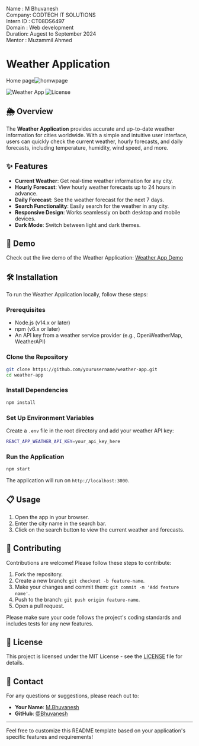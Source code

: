Name      :  M Bhuvanesh
<BR>
Company: CODTECH IT SOLUTIONS
<BR>
Intern ID : CT08DS6497
<BR>
Domain  : Web development
<BR>
Duration: Augest to September 2024
<BR>
Mentor : Muzammil Ahmed


# Weather Application
Home page![homwpage]( https://github.com/bhuvaneshmani56/CODTECH-TASK-02/blob/main/Screenshot%20(13).png)



![Weather App](https://img.shields.io/badge/WeatherApp-v1.0-blue.svg) ![License](https://img.shields.io/badge/license-MIT-green.svg)

## 🌦️ Overview

The **Weather Application** provides accurate and up-to-date weather information for cities worldwide. With a simple and intuitive user interface, users can quickly check the current weather, hourly forecasts, and daily forecasts, including temperature, humidity, wind speed, and more.

## ✨ Features

- **Current Weather**: Get real-time weather information for any city.
- **Hourly Forecast**: View hourly weather forecasts up to 24 hours in advance.
- **Daily Forecast**: See the weather forecast for the next 7 days.
- **Search Functionality**: Easily search for the weather in any city.
- **Responsive Design**: Works seamlessly on both desktop and mobile devices.
- **Dark Mode**: Switch between light and dark themes.

## 🚀 Demo

Check out the live demo of the Weather Application: [Weather App Demo](https://example.com)

## 🛠️ Installation

To run the Weather Application locally, follow these steps:

### Prerequisites

- Node.js (v14.x or later)
- npm (v6.x or later)
- An API key from a weather service provider (e.g., OpenWeatherMap, WeatherAPI)

### Clone the Repository

```bash
git clone https://github.com/yourusername/weather-app.git
cd weather-app
```

### Install Dependencies

```bash
npm install
```

### Set Up Environment Variables

Create a `.env` file in the root directory and add your weather API key:

```bash
REACT_APP_WEATHER_API_KEY=your_api_key_here
```

### Run the Application

```bash
npm start
```

The application will run on `http://localhost:3000`.

## 📋 Usage

1. Open the app in your browser.
2. Enter the city name in the search bar.
3. Click on the search button to view the current weather and forecasts.

## 🤝 Contributing

Contributions are welcome! Please follow these steps to contribute:

1. Fork the repository.
2. Create a new branch: `git checkout -b feature-name`.
3. Make your changes and commit them: `git commit -m 'Add feature name'`.
4. Push to the branch: `git push origin feature-name`.
5. Open a pull request.

Please make sure your code follows the project's coding standards and includes tests for any new features.

## 📝 License

This project is licensed under the MIT License - see the [LICENSE](LICENSE) file for details.

## 📧 Contact

For any questions or suggestions, please reach out to:

- **Your Name**: [M.Bhuvanesh](https://github.com/bhuvaneshmani56/CODTECH-TASK-02)
- **GitHub**: [@Bhuvanesh]( https://github.com/bhuvaneshmani56/CODTECH-TASK-02)
---

Feel free to customize this README template based on your application's specific features and requirements!

